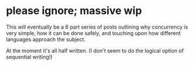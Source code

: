 # please ignore; massive wip

This will eventually be a 6 part series of posts outlining why concurrency is very simple, how it can be done safely, and touching upon how different languages approach the subject.

At the moment it's all half written. (I don't seem to do the logical option of sequential writing!)
